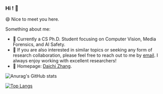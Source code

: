 ### Hi ! 👋

<!--
**Daisy-Zhang/Daisy-Zhang** is a ✨ _special_ ✨ repository because its `README.md` (this file) appears on your GitHub profile.

Here are some ideas to get you started:

- 🔭 I’m currently working on ...
- 🌱 I’m currently learning ...
- 👯 I’m looking to collaborate on ...
- 🤔 I’m looking for help with ...
- 💬 Ask me about ...
- 📫 How to reach me: ...
- 😄 Pronouns: ...
- ⚡ Fun fact: ...
-->

😄 Nice to meet you here.

Something about me:

* 🤔  Currently a CS Ph.D. Student focusing on Computer Vision, Media Forensics, and AI Safety.
* 💬 If you are also interested in similar topics or seeking any form of research collaboration, please feel free to reach out to me by [email](daisy.zdcc@gmail.com). I always enjoy working with excellent researchers!
* 📖 Homepage: [Daichi Zhang](https://daisy-zhang.github.io/).

![Anurag's GitHub stats](https://github-readme-stats.vercel.app/api?username=daisy-zhang&hide=prs&include_all_commits=true&theme=nord)

[![Top Langs](https://github-readme-stats.vercel.app/api/top-langs/?username=Daisy-Zhang&hide=javascript,html,jupyter%20notebook&layout=compact&theme=nord)](https://github.com/anuraghazra/github-readme-stats)
